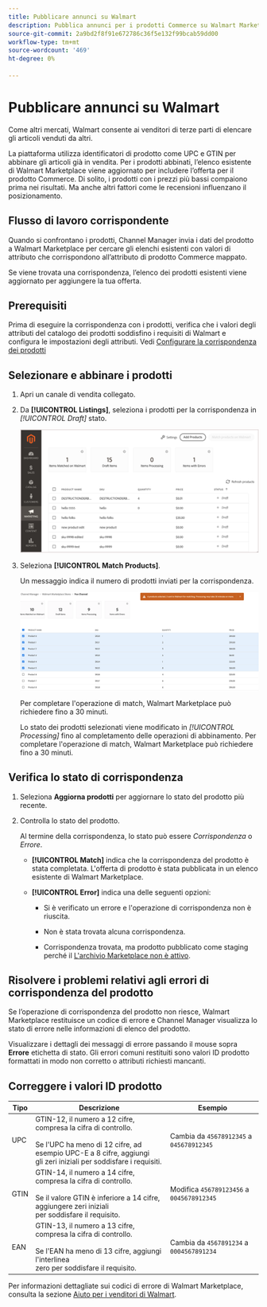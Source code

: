 ```yaml
---
title: Pubblicare annunci su Walmart
description: Pubblica annunci per i prodotti Commerce su Walmart Marketplace per iniziare a vendere.
source-git-commit: 2a9bd2f8f91e672786c36f5e132f99bcab59dd00
workflow-type: tm+mt
source-wordcount: '469'
ht-degree: 0%

---
```


# Pubblicare annunci su Walmart

Come altri mercati, Walmart consente ai venditori di terze parti di elencare gli articoli venduti da altri.

La piattaforma utilizza identificatori di prodotto come UPC e GTIN per abbinare gli articoli già in vendita.
Per i prodotti abbinati, l’elenco esistente di Walmart Marketplace viene aggiornato per includere l’offerta per il prodotto Commerce.
Di solito, i prodotti con i prezzi più bassi compaiono prima nei risultati. Ma anche altri fattori come le recensioni influenzano il posizionamento.

## Flusso di lavoro corrispondente

Quando si confrontano i prodotti, Channel Manager invia i dati del prodotto a Walmart Marketplace per cercare gli elenchi esistenti con valori di attributo che corrispondono all’attributo di prodotto Commerce mappato.

Se viene trovata una corrispondenza, l’elenco dei prodotti esistenti viene aggiornato per aggiungere la tua offerta.

## Prerequisiti

Prima di eseguire la corrispondenza con i prodotti, verifica che i valori degli attributi del catalogo dei prodotti soddisfino i requisiti di Walmart e configura le impostazioni degli attributi. Vedi [Configurare la corrispondenza dei prodotti](map-product-attributes-for-matching.md)

## Selezionare e abbinare i prodotti

1. Apri un canale di vendita collegato.

1. Da **[!UICONTROL Listings]**, seleziona i prodotti per la corrispondenza in *[!UICONTROL Draft]* stato.

   ![Seleziona i prodotti da inserzioni e invia per la corrispondenza](assets/products-in-marketplace-sales-channel.png)

1. Seleziona **[!UICONTROL Match Products]**.

   Un messaggio indica il numero di prodotti inviati per la corrispondenza.

   ![Inviare prodotti al canale di vendita collegato](assets/products-submit-for-matching.png)

   Per completare l&#39;operazione di match, Walmart Marketplace può richiedere fino a 30 minuti.

   Lo stato dei prodotti selezionati viene modificato in *[!UICONTROL Processing]* fino al completamento delle operazioni di abbinamento. Per completare l&#39;operazione di match, Walmart Marketplace può richiedere fino a 30 minuti.

## Verifica lo stato di corrispondenza

1. Seleziona **Aggiorna prodotti** per aggiornare lo stato del prodotto più recente.

1. Controlla lo stato del prodotto.

   Al termine della corrispondenza, lo stato può essere *Corrispondenza* o *Errore*.

   * **[!UICONTROL Match]** indica che la corrispondenza del prodotto è stata completata. L&#39;offerta di prodotto è stata pubblicata in un elenco esistente di Walmart Marketplace.

   * **[!UICONTROL Error]** indica una delle seguenti opzioni:

      * Si è verificato un errore e l&#39;operazione di corrispondenza non è riuscita.

      * Non è stata trovata alcuna corrispondenza.

      * Corrispondenza trovata, ma prodotto pubblicato come staging perché il [L&#39;archivio Marketplace non è attivo](walmart-prerequisites.md#walmart-marketplace-store-status).

## Risolvere i problemi relativi agli errori di corrispondenza del prodotto

Se l’operazione di corrispondenza del prodotto non riesce, Walmart Marketplace restituisce un codice di errore e Channel Manager visualizza lo stato di errore nelle informazioni di elenco del prodotto.

Visualizzare i dettagli dei messaggi di errore passando il mouse sopra **Errore** etichetta di stato. Gli errori comuni restituiti sono valori ID prodotto formattati in modo non corretto o attributi richiesti mancanti.

## Correggere i valori ID prodotto

| Tipo | Descrizione | Esempio |
|------|------------------------------------------------------------------------------------------------------------------------------------------------------------------------------------|---------------------------------------------|
| UPC | GTIN-12, il numero a 12 cifre, compresa la cifra di controllo.</br></br>Se l&#39;UPC ha meno di 12 cifre, ad esempio UPC-E a 8 cifre, aggiungi</br>gli zeri iniziali per soddisfare i requisiti. | Cambia da `45678912345` a `045678912345` |
| GTIN | GTIN-14, il numero a 14 cifre, compresa la cifra di controllo.</br></br>Se il valore GTIN è inferiore a 14 cifre, aggiungere zeri iniziali </br>per soddisfare il requisito. | Modifica `456789123456` a `0045678912345` |
| EAN | GTIN-13, il numero a 13 cifre, compresa la cifra di controllo.</br></br>Se l&#39;EAN ha meno di 13 cifre, aggiungi l&#39;interlinea</br>zero per soddisfare il requisito. | Cambia da `4567891234` a `0004567891234` |

Per informazioni dettagliate sui codici di errore di Walmart Marketplace, consulta la sezione [Aiuto per i venditori di Walmart](https://sellerhelp.walmart.com/s/guide?article=000005844).
